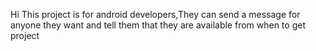 Hi
This project is for android developers,They can send a message for anyone they want and tell them that they are available from when to get project
